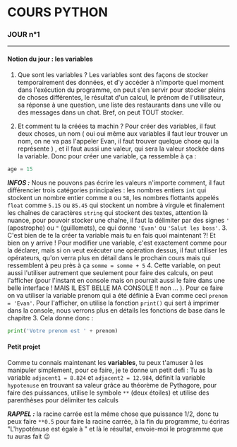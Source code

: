 # COURS PYTHON
### JOUR n°1

---

#### Notion du jour : les variables
1. Que sont les variables ? 
Les variables sont des façons de stocker temporairement des données, et d'y accéder à n'importe quel moment dans l'exécution du programme, on peut s'en servir pour stocker pleins de choses différentes, le résultat d'un calcul, le prénom de l'utilisateur, sa réponse à une question, une liste des restaurants dans une ville ou des messages dans un chat. Bref, on peut TOUT stocker.

2. Et comment tu la créées ta machin ? Pour créer des variables, il faut deux choses, un nom ( oui oui même aux variables il faut leur trouver un nom, on ne va pas l'appeler Evan, il faut trouver quelque chose qui la représente ) , et il faut aussi une valeur, qui sera la valeur stockée dans la variable. Donc pour créer une variable, ça ressemble à ça : 
```python
age = 15
```
***INFOS :*** Nous ne pouvons pas écrire les valeurs n'importe comment, il faut différencier trois catégories principales : les nombres entiers `int` qui stockent un nombre entier comme `8` ou `58`, les nombres flottants appelés `float` comme `5.15` ou `85.45` qui stockent un nombre à virgule et finalement les chaînes de caractères `string` qui stockent des textes, attention là nuance, pour pouvoir stocker une chaîne, il faut la délimiter par des signes `'` (apostrophe) ou `"` (guillemets), ce qui donne `'Evan'` ou `'Salut les boss'`.
3. C'est bien de te la créer ta variable mais tu en fais quoi maintenant ?! Et bien on y arrive ! Pour modifier une variable, c'est exactement comme pour la déclarer, mais si on veut exécuter une opération dessus, il faut utiliser les opérateurs, qu'on verra plus en détail dans le prochain cours mais qui ressemblent à peu près à ça `somme = somme + 5`
4. Cette variable, on peut aussi l'utiliser autrement que seulement pour faire des calculs, on peut l'afficher (pour l'instant en console mais on pourrait aussi le faire dans une belle interface ! MAIS IL EST BELLE MA CONSOLE !! non ... ). Pour ce faire on va utiliser la variable prenom qui a été définie à Evan comme ceci `prenom = 'Evan'`. Pour l'afficher, on utilise la fonction `print()` qui sert à imprimer dans la console, nous verrons plus en détails les fonctions de base dans le chapitre 3. Cela donne donc :
```python
print('Votre prenom est ' + prenom)
```

#### Petit projet
Comme tu connais maintenant les **variables**, tu peux t'amuser à les manipuler simplement, pour ce faire, je te donne un petit defi : 
Tu as la variable `adjacent1 = 8.824` et `adjacent2 = 12.984`, définit la variable `hypotenuse` en trouvant sa valeur grâce au théorème de Pythagore, pour faire des puissances, utilise le symbole `**` (deux étoiles) et utilise des parenthèses pour délimiter tes calculs

***RAPPEL :*** la racine carrée est la même chose que puissance 1/2, donc tu peux faire `**0.5` pour faire la racine carrée, à la fin du programme, tu écriras "L'hypoténuse est égale à " et là le résultat, envoie-moi le programme que tu auras fait 😉

